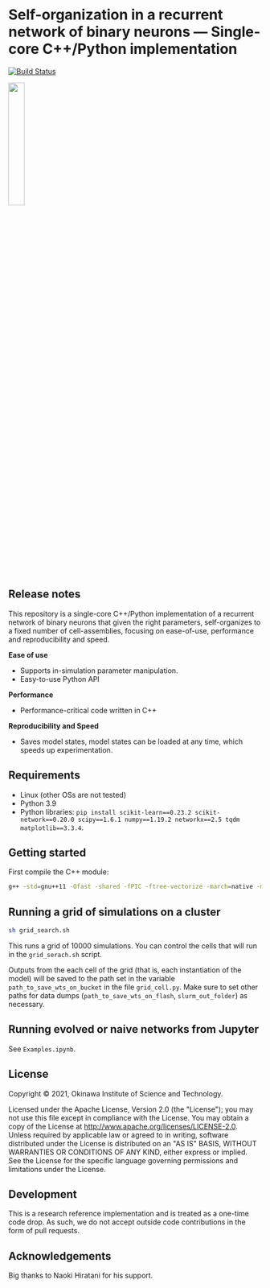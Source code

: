 # Self-organization in a recurrent network of binary neurons &mdash; Single-core C++/Python implementation

[![Build Status](https://travis-ci.org/joemccann/dillinger.svg?branch=master)](https:/travis-ci.org/joemccann/dillinger.svg?branch=master)

<img src="https://svgshare.com/i/acV.svg" width=25% height=25%>

## Release notes

This repository is a single-core C++/Python implementation of a recurrent network of binary neurons that given the right parameters, self-organizes to a fixed number of cell-assemblies, focusing on ease-of-use, performance and reproducibility and speed.

**Ease of use**
* Supports in-simulation parameter manipulation.
* Easy-to-use Python API

**Performance**
* Performance-critical code written in C++

**Reproducibility and Speed**
* Saves model states, model states can be loaded at any time, which speeds up experimentation.


## Requirements

* Linux (other OSs are not tested)
* Python 3.9
* Python libraries: `pip install scikit-learn==0.23.2 scikit-network==0.20.0 scipy==1.6.1 numpy==1.19.2 networkx==2.5 tqdm matplotlib==3.3.4`.


## Getting started

First compile the C++ module:

```.bash
g++ -std=gnu++11 -Ofast -shared -fPIC -ftree-vectorize -march=native -mavx bmm_9_haga_grid.cpp -o
```

## Running a grid of simulations on a cluster

```.bash
sh grid_search.sh
```
This runs a grid of 10000 simulations. You can control the cells that will run in the `grid_serach.sh` script.

Outputs from the each cell of the grid (that is, each instantiation of the model) will be saved to the path set in the variable `path_to_save_wts_on_bucket` in the file `grid_cell.py`. Make sure to set other paths for data dumps (`path_to_save_wts_on_flash`, `slurm_out_folder`) as necessary.



## Running evolved or naive networks from Jupyter

See `Examples.ipynb`.


## License

Copyright &copy; 2021, Okinawa Institute of Science and Technology.

Licensed under the Apache License, Version 2.0 (the "License"); you may not use this file except in compliance with the License. You may obtain a copy of the License at http://www.apache.org/licenses/LICENSE-2.0. Unless required by applicable law or agreed to in writing, software distributed under the License is distributed on an "AS IS" BASIS, WITHOUT WARRANTIES OR CONDITIONS OF ANY KIND, either express or implied. See the License for the specific language governing permissions and limitations under the License.


## Development

This is a research reference implementation and is treated as a one-time code drop. As such, we do not accept outside code contributions in the form of pull requests.

## Acknowledgements

Big thanks to Naoki Hiratani for his support.